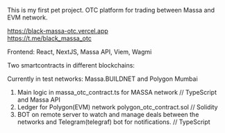 This is my first pet project. OTC platform for trading between Massa and EVM network.

https://black-massa-otc.vercel.app <br/>
https://t.me/black_massa_otc

Frontend: 
React, NextJS, Massa API, Viem, Wagmi

Two smartcontracts in different blockchains:

Currently in test networks:
Massa.BUILDNET and Polygon Mumbai

1. Main logic in massa_otc_contract.ts for MASSA network       // TypeScript and Massa API
2. Ledger for Polygon(EVM) network polygon_otc_contract.sol    // Solidity
3. BOT on remote server to watch and manage deals between the networks and Telegram(telegraf) bot for notifications.  // TypeScript
